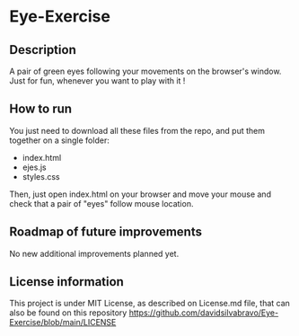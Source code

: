 # Eye-Exercise
## Description
A pair of green eyes following your movements on the browser's window. Just for fun, whenever you want to play with it !

## How to run
You just need to download all these files from the repo, and put them together on a single folder:
- index.html
- ejes.js
- styles.css

Then, just open index.html on your browser and move your mouse and check that a pair of "eyes" follow mouse location.

## Roadmap of future improvements
No new additional improvements planned yet.

## License information
This project is under MIT License, as described on License.md file, that can also be found on this repository
https://github.com/davidsilvabravo/Eye-Exercise/blob/main/LICENSE
